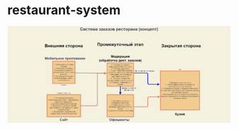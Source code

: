 # restaurant-system
![alt text](https://raw.githubusercontent.com/MrDokara/restaurant-system/master/Concept%20diagram.png?token=AF6JALO5T7U6ENXBHJEYC4S7MH2U4)
